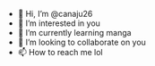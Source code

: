 - 👋 Hi, I’m @canaju26
- 👀 I’m interested in you
- 🌱 I’m currently learning manga
- 💞️ I’m looking to collaborate on you
- 📫 How to reach me lol

<!---
canaju26/canaju26 is a ✨ special ✨ repository because its `README.md` (this file) appears on your GitHub profile.
You can click the Preview link to take a look at your changes.
--->
